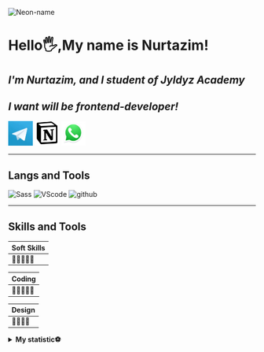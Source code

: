 ![Neon-name](https://www.notion.so/image/https%3A%2F%2Fs3-us-west-2.amazonaws.com%2Fsecure.notion-static.com%2F8b9ab8b9-b007-4370-a49f-e557cc8dcc02%2Fimage_(1).png?table=block&id=3ece48ce-21a8-4b29-a830-6e9766e93803&spaceId=44728e98-a3c4-4a6c-a871-71c5407488c4&width=2730&userId=cd3e336e-700b-42ac-a311-d778faadee24&cache=v2)





# <strong>Hello🖐,My name is Nurtazim!</strong>
## <i> I'm Nurtazim, and I student of **Jyldyz Academy** </i>
## <i>I want will be *frontend-developer*!</i>

[<img width="50px" src="assets/images (2).jpg">](https://t.me/nurtazimkk)
[<img width="50px" height="50px" src="assets/Screenshot_1.png">](https://www.notion.so/nurtazim-janyshbekov-gmail-com-3ece48ce21a84b29a8306e9766e93803)
[<img width="50px" height="50px" src="assets/Screenshot_2.png">](https://api.whatsapp.com/send/?phone=996701757070&text&app_absent=0)
___

## <strong>Langs and Tools</strong>

![Sass](https://img.shields.io/badge/-sass-000?style=for-the-badge&logo=sass)
![VScode](https://img.shields.io/badge/-VScode-000?style=for-the-badge&logo=visualstudiocode&logoColor=blue)
![github](https://img.shields.io/badge/-github-000?style=for-the-badge&logo=github)

----

## <strong>Skills and Tools</strong>



|Soft Skills|
|---------|
|🥇🥇🥇🥇🥇|

|Coding|
|---------|
|🥇🥇🥇🥇🥇|

|Design|
|---------|
|🥇🥇🥇🥇|

<details>
<summary><b>My statistic⚽</b></summary>

![Nurtazim's Statistic](https://github-readme-stats.vercel.app/api?username=nurtazimjanyshbekov&show_icons=true&theme=radical
)

</details>

